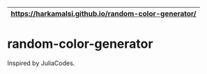 https://harkamalsi.github.io/random-color-generator/|
----------------------------------------------------|
# random-color-generator

Inspired by JuliaCodes.
